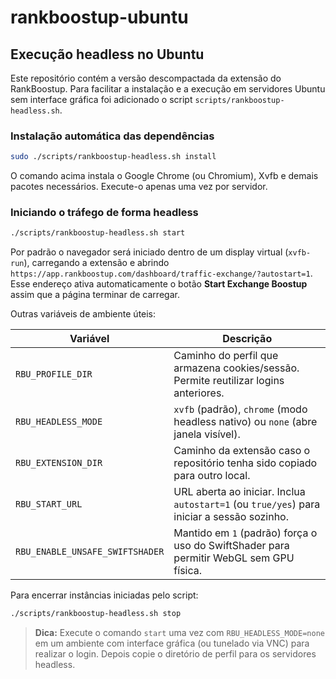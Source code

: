 # rankboostup-ubuntu

## Execução headless no Ubuntu

Este repositório contém a versão descompactada da extensão do RankBoostup. Para facilitar a instalação e a execução em servidores Ubuntu sem interface gráfica foi adicionado o script `scripts/rankboostup-headless.sh`.

### Instalação automática das dependências

```bash
sudo ./scripts/rankboostup-headless.sh install
```

O comando acima instala o Google Chrome (ou Chromium), Xvfb e demais pacotes necessários. Execute-o apenas uma vez por servidor.

### Iniciando o tráfego de forma headless

```bash
./scripts/rankboostup-headless.sh start
```

Por padrão o navegador será iniciado dentro de um display virtual (`xvfb-run`), carregando a extensão e abrindo `https://app.rankboostup.com/dashboard/traffic-exchange/?autostart=1`. Esse endereço ativa automaticamente o botão **Start Exchange Boostup** assim que a página terminar de carregar.

Outras variáveis de ambiente úteis:

| Variável              | Descrição                                                                                 |
|-----------------------|-------------------------------------------------------------------------------------------|
| `RBU_PROFILE_DIR`     | Caminho do perfil que armazena cookies/sessão. Permite reutilizar logins anteriores.      |
| `RBU_HEADLESS_MODE`   | `xvfb` (padrão), `chrome` (modo headless nativo) ou `none` (abre janela visível).        |
| `RBU_EXTENSION_DIR`   | Caminho da extensão caso o repositório tenha sido copiado para outro local.              |
| `RBU_START_URL`       | URL aberta ao iniciar. Inclua `autostart=1` (ou `true/yes`) para iniciar a sessão sozinho.|
| `RBU_ENABLE_UNSAFE_SWIFTSHADER` | Mantido em `1` (padrão) força o uso do SwiftShader para permitir WebGL sem GPU física. |

Para encerrar instâncias iniciadas pelo script:

```bash
./scripts/rankboostup-headless.sh stop
```

> **Dica:** Execute o comando `start` uma vez com `RBU_HEADLESS_MODE=none` em um ambiente com interface gráfica (ou tunelado via VNC) para realizar o login. Depois copie o diretório de perfil para os servidores headless.
 
